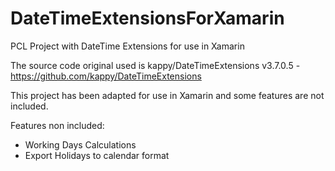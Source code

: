 # DateTimeExtensionsForXamarin
PCL Project with DateTime Extensions for use in Xamarin

The source code original used is kappy/DateTimeExtensions v3.7.0.5 - https://github.com/kappy/DateTimeExtensions 

This project has been adapted for use in Xamarin and some features are not included.

Features non included:
* Working Days Calculations
* Export Holidays to calendar format